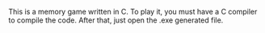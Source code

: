 This is a memory game written in C.
To play it, you must have a C compiler to compile the code. After that, just open the .exe generated file.